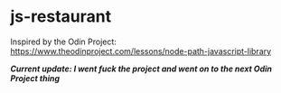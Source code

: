 # js-restaurant
Inspired by the Odin Project: https://www.theodinproject.com/lessons/node-path-javascript-library

<b><em>Current update: I went fuck the project and went on to the next Odin Project thing</em></b>
